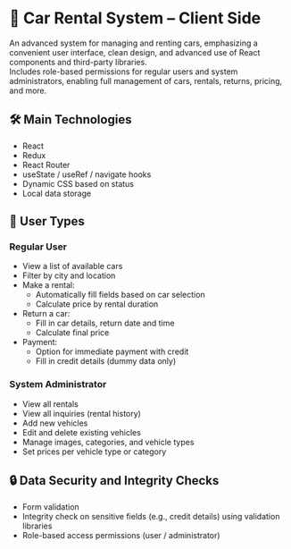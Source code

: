 # 🚗 Car Rental System – Client Side

An advanced system for managing and renting cars, emphasizing a convenient user interface, clean design, and advanced use of React components and third-party libraries.  
Includes role-based permissions for regular users and system administrators, enabling full management of cars, rentals, returns, pricing, and more.

## 🛠 Main Technologies
- React  
- Redux  
- React Router  
- useState / useRef / navigate hooks  
- Dynamic CSS based on status  
- Local data storage  

## 👤 User Types

### Regular User
- View a list of available cars  
- Filter by city and location  
- Make a rental:  
  - Automatically fill fields based on car selection  
  - Calculate price by rental duration  
- Return a car:  
  - Fill in car details, return date and time  
  - Calculate final price  
- Payment:  
  - Option for immediate payment with credit  
  - Fill in credit details (dummy data only)  

### System Administrator
- View all rentals  
- View all inquiries (rental history)  
- Add new vehicles  
- Edit and delete existing vehicles  
- Manage images, categories, and vehicle types  
- Set prices per vehicle type or category  

## 🔒 Data Security and Integrity Checks
- Form validation  
- Integrity check on sensitive fields (e.g., credit details) using validation libraries  
- Role-based access permissions (user / administrator)  
